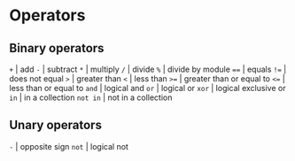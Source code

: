 # Operators

## Binary operators

`+`      | add
`-`      | subtract
`*`      | multiply
`/`      | divide
`%`      | divide by module
`==`     | equals
`!=`     | does not equal
`>`      | greater than
`<`      | less than
`>=`     | greater than or equal to
`<=`     | less than or equal to
`and`    | logical and
`or`     | logical or
`xor`    | logical exclusive or
`in`     | in a collection
`not in` | not in a collection

## Unary operators

`-`      | opposite sign
`not`    | logical not
